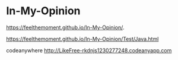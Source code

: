 # In-My-Opinion

https://feelthemoment.github.io/In-My-Opinion/.

https://feelthemoment.github.io/In-My-Opinion/Test/Java.html

codeanywhere
http://LikeFree-rkdnjs1230277248.codeanyapp.com

